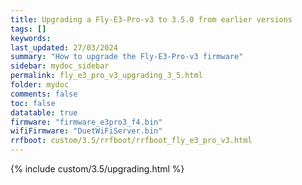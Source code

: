 ```yaml
---
title: Upgrading a Fly-E3-Pro-v3 to 3.5.0 from earlier versions
tags: []
keywords: 
last_updated: 27/03/2024
summary: "How to upgrade the Fly-E3-Pro-v3 firmware"
sidebar: mydoc_sidebar
permalink: fly_e3_pro_v3_upgrading_3_5.html
folder: mydoc
comments: false
toc: false
datatable: true
firmware: "firmware_e3pro3_f4.bin"
wifiFirmware: "DuetWiFiServer.bin"
rrfboot: custom/3.5/rrfboot/rrfboot_fly_e3_pro_v3.html
---
```


{% include custom/3.5/upgrading.html %}
